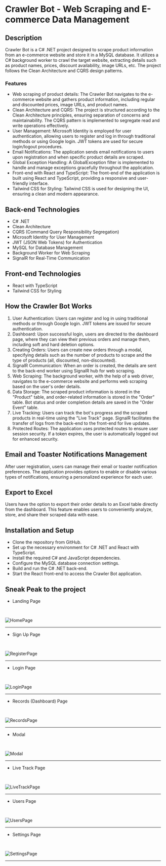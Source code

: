 # Crawler Bot - Web Scraping and E-commerce Data Management

## Description

Crawler Bot is a C# .NET project designed to scrape product information from an e-commerce website and store it in a MySQL database. It utilizes a C# background worker to crawl the target website, extracting details such as product names, prices, discount availability, image URLs, etc. The project follows the Clean Architecture and CQRS design patterns.

### Features

- Web scraping of product details: The Crawler Bot navigates to the e-commerce website and gathers product information, including regular and discounted prices, image URLs, and product names.
- Clean Architecture and CQRS: The project is structured according to the Clean Architecture principles, ensuring separation of concerns and maintainability. The CQRS pattern is implemented to segregate read and write operations effectively.
- User Management: Microsoft Identity is employed for user authentication, allowing users to register and log in through traditional methods or using Google login. JWT tokens are used for secure login/logout procedures.
- Email Notifications: The application sends email notifications to users upon registration and when specific product details are scraped.
- Global Exception Handling: A GlobalException filter is implemented to handle and manage exceptions gracefully throughout the application.
- Front-end with React and TypeScript: The front-end of the application is built using React and TypeScript, providing a responsive and user-friendly interface.
- Tailwind CSS for Styling: Tailwind CSS is used for designing the UI, ensuring a clean and modern appearance.

## Back-end Technologies

- C# .NET
- Clean Architecture
- CQRS (Command Query Responsibility Segregation)
- Microsoft Identity for User Management
- JWT (JSON Web Tokens) for Authentication
- MySQL for Database Management
- Background Worker for Web Scraping
- SignalR for Real-Time Communication

## Front-end Technologies

- React with TypeScript
- Tailwind CSS for Styling

## How the Crawler Bot Works

1. User Authentication: Users can register and log in using traditional methods or through Google login. JWT tokens are issued for secure authentication.
2. Dashboard: Upon successful login, users are directed to the dashboard page, where they can view their previous orders and manage them, including soft and hard deletion options.
3. Creating Orders: Users can create new orders through a modal, specifying details such as the number of products to scrape and the type of products (all, discounted, non-discounted).
4. SignalR Communication: When an order is created, the details are sent to the back-end worker using SignalR hub for web scraping.
5. Web Scraping: The background worker, with the help of a web driver, navigates to the e-commerce website and performs web scraping based on the user's order details.
6. Data Storage: The scraped product information is stored in the "Product" table, and order-related information is stored in the "Order" table. Bot status and order completion details are saved in the "Order Event" table.
7. Live Tracking: Users can track the bot's progress and the scraped products in real-time using the "Live Track" page. SignalR facilitates the transfer of logs from the back-end to the front-end for live updates.
8. Protected Routes: The application uses protected routes to ensure user session security. If a token expires, the user is automatically logged out for enhanced security.

## Email and Toaster Notifications Management

After user registration, users can manage their email or toaster notification preferences. The application provides options to enable or disable various types of notifications, ensuring a personalized experience for each user.

## Export to Excel

Users have the option to export their order details to an Excel table directly from the dashboard. This feature enables users to conveniently analyze, store, and share their scraped data with ease.

## Installation and Setup

- Clone the repository from GitHub.
- Set up the necessary environment for C# .NET and React with TypeScript.
- Install the required C# and JavaScript dependencies.
- Configure the MySQL database connection settings.
- Build and run the C# .NET back-end.
- Start the React front-end to access the Crawler Bot application.

## Sneak Peak to the project

- Landing Page
<br/>

![HomePage](https://github.com/1neslihan/UpSchool-FullStack-Development-Bootcamp/assets/30401423/9ff818c9-e451-4f81-943a-be215f84f698)
<hr/>

- Sign Up Page
<br/>

![RegisterPage](https://github.com/1neslihan/UpSchool-FullStack-Development-Bootcamp/assets/30401423/3f2647f9-01f7-431b-b8cb-981c56d83f5f)
<hr/>

- Login Page
<br/>

![LoginPage](https://github.com/1neslihan/UpSchool-FullStack-Development-Bootcamp/assets/30401423/24e8c4a9-fd64-4463-96e0-726ceabf5116)
<hr/>

- Records (Dashboard) Page
<br/>

![RecordsPage](https://github.com/1neslihan/UpSchool-FullStack-Development-Bootcamp/assets/30401423/b262f14b-7c5c-4127-b171-9aaca2b9b596)
<hr/>

- Modal
<br/>

![Modal](https://github.com/1neslihan/UpSchool-FullStack-Development-Bootcamp/assets/30401423/230ec365-1c16-49ac-bf2e-e41e7911850f)
<hr/>


- Live Track Page 
<br/>

![LiveTrackPage](https://github.com/1neslihan/UpSchool-FullStack-Development-Bootcamp/assets/30401423/57ca9094-2537-4d0a-b769-8169418ce7e0)
<hr/>

- Users Page
<br/>

![UsersPage](https://github.com/1neslihan/UpSchool-FullStack-Development-Bootcamp/assets/30401423/0dda2707-864a-496b-b670-70aa05c42786)
<hr/>

- Settings Page
<br/>

![SettingsPage](https://github.com/1neslihan/UpSchool-FullStack-Development-Bootcamp/assets/30401423/59c7655c-e28d-4591-9b3d-03b5f4f12c1a)
<hr/>








